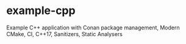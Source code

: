 # example-cpp
Example C++ application with Conan package management, Modern CMake, CI, C++17, Sanitizers, Static Analysers
